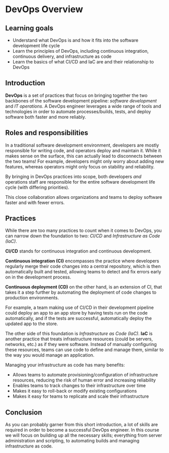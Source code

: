 # DevOps Overview

## Learning goals

- Understand what DevOps is and how it fits into the software development life cycle
- Learn the principles of DevOps, including continuous integration, continuous delivery, and infrastructure as code
- Learn the basics of what CI/CD and IaC are and their relationship to DevOps

## Introduction

**DevOps** is a set of practices that focus on bringing together the two backbones of the software development pipeline: *software development* and *IT operations*. A DevOps engineer leverages a wide range of tools and technologies in order to automate processes/builds, tests, and deploy software both faster and more reliably.

## Roles and responsibilities

In a traditional software development environment, developers are mostly responsible for writing code, and operators deploy and maintain it. While it makes sense on the surface, this can actually lead to disconnects between the two teams! For example, developers might only worry about adding new features, whereas operators might only focus on stability and reliability.

By bringing in DevOps practices into scope, both developers *and* operations staff are responsible for the entire software development life cycle (with differing priorities).

This close collaboration allows organizations and teams to deploy software faster and with fewer errors.

## Practices

While there are too many practices to count when it comes to DevOps, you can narrow down the foundation to two: *CI/CD* and *Infrastructure as Code (IaC)*.

**CI/CD** stands for continuous integration and continuous development. 

**Continuous integration (CI)** encompasses the practice where developers regularly merge their code changes into a central repository, which is then automatically built and tested, allowing teams to detect and fix errors early on in the development process.

**Continuous deployment (CD)** on the other hand, is an extension of CI, that takes it a step further by automating the deployment of code changes to production environments.

For example, a team making use of CI/CD in their development pipeline could deploy an app to an app store by having tests run on the code automatically, and if the tests are successful, automatically deploy the updated app to the store.

The other side of this foundation is *Infrastructure as Code (IaC)*. **IaC** is another practice that treats infrastructure resources (could be servers, networks, etc.) as if they were software. Instead of manually configuring these resources, teams can use code to define and manage them, similar to the way you would manage an application.

Managing your infrastructure as code has many benefits:

- Allows teams to automate provisioning/configuration of infrastructure resources, reducing the risk of human error and increasing reliability
- Enables teams to track changes to their infrastructure over time
- Makes it easy to roll-back or modify existing configurations
- Makes it easy for teams to replicate and scale their infrastructure

## Conclusion

As you can probably garner from this short introduction, a lot of skills are required in order to become a successful DevOps engineer. In this course we will focus on building up all the necessary skills; everything from server administration and scripting, to automating builds and managing infrastructure as code.
